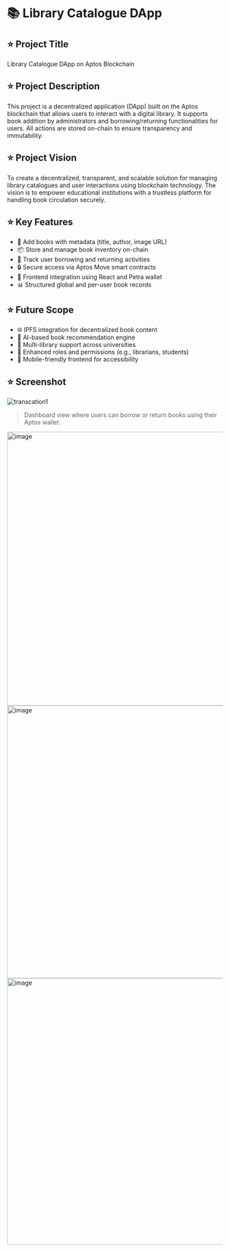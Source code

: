 
# 📚 Library Catalogue DApp

## ⭐ Project Title
Library Catalogue DApp on Aptos Blockchain

## ⭐ Project Description
This project is a decentralized application (DApp) built on the Aptos blockchain that allows users to interact with a digital library. It supports book addition by administrators and borrowing/returning functionalities for users. All actions are stored on-chain to ensure transparency and immutability.

## ⭐ Project Vision
To create a decentralized, transparent, and scalable solution for managing library catalogues and user interactions using blockchain technology. The vision is to empower educational institutions with a trustless platform for handling book circulation securely.

## ⭐ Key Features
- 📖 Add books with metadata (title, author, image URL)
- 📦 Store and manage book inventory on-chain
- 👥 Track user borrowing and returning activities
- 🔒 Secure access via Aptos Move smart contracts
- 🔗 Frontend integration using React and Petra wallet
- 📊 Structured global and per-user book records

## ⭐ Future Scope
- 🌐 IPFS integration for decentralized book content
- 🧠 AI-based book recommendation engine
- 🏫 Multi-library support across universities
- 🔐 Enhanced roles and permissions (e.g., librarians, students)
- 📱 Mobile-friendly frontend for accessibility

## ⭐ Screenshot
![transcation1](https://github.com/user-attachments/assets/41a87bfd-9f69-4a81-820c-90e2b0e13c57)

> Dashboard view where users can borrow or return books using their Aptos wallet.
<img width="1362" height="639" alt="image" src="https://github.com/user-attachments/assets/ac689e74-4a2d-4575-86f3-7de6911f5858" />
<img width="1362" height="636" alt="image" src="https://github.com/user-attachments/assets/6acacafc-7e3f-496a-9741-0ecab53e1043" />
<img width="1018" height="622" alt="image" src="https://github.com/user-attachments/assets/0684226f-d86d-4493-8f89-cbf7a981dbdb" />



